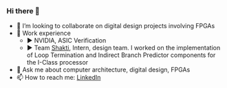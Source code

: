 ### Hi there 👋

- 👯 I’m looking to collaborate on digital design projects involving FPGAs
- :briefcase: Work experience
  - :arrow_forward: NVIDIA, ASIC Verification
  - :arrow_forward: Team [Shakti](https://shakti.org.in/), Intern, design team. I worked on the implementation of Loop Termination and Indirect Branch Predictor components for the I-Class processor     
- 💬 Ask me about computer architecture, digital design, FPGAs
- 📫 How to reach me: [LinkedIn](https://www.linkedin.com/in/karthik-r-rao/)
